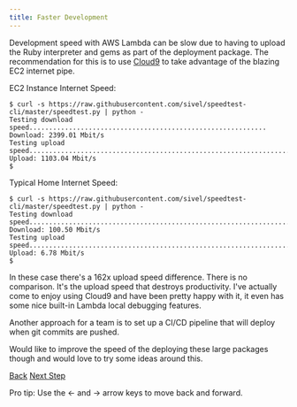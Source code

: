 ```yaml
---
title: Faster Development
---
```


Development speed with AWS Lambda can be slow due to having to upload the Ruby interpreter and gems as part of the deployment package. The recommendation for this is to use [Cloud9](https://aws.amazon.com/cloud9/) to take advantage of the blazing EC2 internet pipe.

EC2 Instance Internet Speed:

    $ curl -s https://raw.githubusercontent.com/sivel/speedtest-cli/master/speedtest.py | python -
    Testing download speed............................................................
    Download: 2399.01 Mbit/s
    Testing upload speed..................................................................
    Upload: 1103.04 Mbit/s
    $

Typical Home Internet Speed:

    $ curl -s https://raw.githubusercontent.com/sivel/speedtest-cli/master/speedtest.py | python -
    Testing download speed...................................................................
    Download: 100.50 Mbit/s
    Testing upload speed......................................................................
    Upload: 6.78 Mbit/s
    $

In these case there's a 162x upload speed difference. There is no comparison. It's the upload speed that destroys productivity. I've actually come to enjoy using Cloud9 and have been pretty happy with it, it even has some nice built-in Lambda local debugging features.

Another approach for a team is to set up a CI/CD pipeline that will deploy when git commits are pushed.

Would like to improve the speed of the deploying these large packages though and would love to try some ideas around this.

<a id="prev" class="btn btn-basic" href="{% link _docs/debug-ruby-errors.md %}">Back</a>
<a id="next" class="btn btn-primary" href="{% link _docs/core-resource.md %}">Next Step</a>
<p class="keyboard-tip">Pro tip: Use the <- and -> arrow keys to move back and forward.</p>
